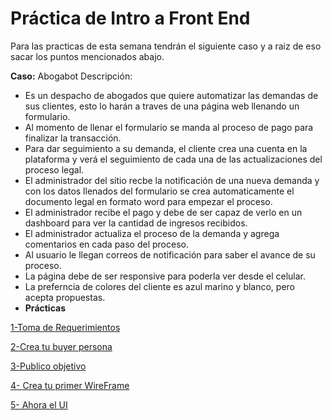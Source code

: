 
# Práctica de Intro a Front End

Para las practicas de esta semana tendrán el siguiente caso y a raiz de eso sacar los puntos mencionados abajo.

**Caso:** Abogabot Descripción:

- Es un despacho de abogados que quiere automatizar las demandas de sus clientes, esto lo harán a traves de una página web llenando un formulario.
- Al momento de llenar el formulario se manda al proceso de pago para finalizar la transacción.
- Para dar seguimiento a su demanda, el cliente crea una cuenta en la plataforma y verá el seguimiento de cada una de las actualizaciones del proceso legal.
- El administrador del sitio recbe la notificación de una nueva demanda y con los datos llenados del formulario se crea automaticamente el documento legal en formato word para empezar el proceso.
- El administrador recibe el pago y debe de ser capaz de verlo en un dashboard para ver la cantidad de ingresos recibidos.
- El administrador actualiza el proceso de la demanda y agrega comentarios en cada paso del proceso.
- Al usuario le llegan correos de notificación para saber el avance de su proceso.
- La página debe de ser responsive para poderla ver desde el celular.
- La preferncia de colores del cliente es azul marino y blanco, pero acepta propuestas.
- **Prácticas**

[1-Toma de Requerimientos](https://github.com/ErickOrtiz0298/MissionFrontEndErickOrtiz/blob/main/01-Intro/1.-Requerimientos.doc)

[2-Crea tu buyer persona](https://github.com/ErickOrtiz0298/MissionFrontEndErickOrtiz/blob/main/01-Intro/2.-persona.pdf) 

[3-Publico objetivo](https://miro.com/app/board/uXjVPRbI7tk=/)

[4- Crea tu primer WireFrame](https://miro.com/app/board/uXjVPQxCaSE=/)

[5- Ahora el UI](https://www.figma.com/file/36jM2JgEKk5DAORIoEpux1/UI-Abogabot?node-id=0%3A1)
